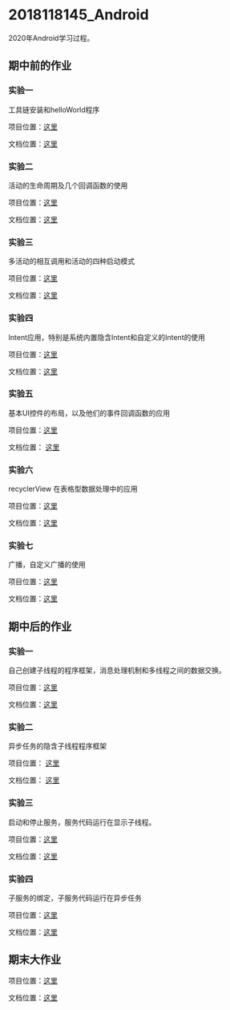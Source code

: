 # 2018118145_Android

2020年Android学习过程。

## 期中前的作业

### 实验一

工具链安装和helloWorld程序



项目位置：[这里](https://github.com/zpwlow/2018118145_Android/tree/master/chap1/HelloWorld)

文档位置：[这里](https://github.com/zpwlow/2018118145_Android/blob/master/chap1/HelloWorld/%E5%AE%9E%E9%AA%8C%E4%B8%80---%E5%B7%A5%E5%85%B7%E9%93%BE%E5%AE%89%E8%A3%85%E5%92%8C%E8%BF%90%E8%A1%8CHelloworld%E6%88%AA%E5%9B%BE.md)



### 实验二

活动的生命周期及几个回调函数的使用



项目位置：[这里](https://github.com/zpwlow/2018118145_Android/tree/master/chap2/ActivityTest)

文档位置：[这里](https://github.com/zpwlow/2018118145_Android/blob/master/chap2/ActivityTest/%E5%AE%9E%E9%AA%8C%E4%BA%8C---%E5%88%9B%E5%BB%BA%E4%B8%A4%E4%B8%AA%E6%B4%BB%E5%8A%A8%E4%BA%86%E8%A7%A3%E6%B4%BB%E5%8A%A8%E7%9A%84%E7%94%9F%E5%91%BD%E5%91%A8%E6%9C%9F.md)



### 实验三

多活动的相互调用和活动的四种启动模式



项目位置：[这里](https://github.com/zpwlow/2018118145_Android/tree/master/chap2/ActivityAction)

文档位置：[这里](https://github.com/zpwlow/2018118145_Android/blob/master/chap2/ActivityAction/%E5%AE%9E%E9%AA%8C%E4%B8%89---%E6%B4%BB%E5%8A%A8%E7%9A%84%E5%9B%9B%E7%A7%8D%E5%90%AF%E5%8A%A8%E6%A8%A1%E5%BC%8F.md)



### 实验四

Intent应用，特别是系统内置隐含Intent和自定义的Intent的使用



项目位置：[这里](https://github.com/zpwlow/2018118145_Android/tree/master/chap2/Activity)

文档位置：[这里](https://github.com/zpwlow/2018118145_Android/blob/master/chap2/Activity/%E5%AE%9E%E9%AA%8C%E5%9B%9B--Intent%E7%9A%84%E5%BA%94%E7%94%A8.md)



### 实验五

基本UI控件的布局，以及他们的事件回调函数的应用



项目位置：[这里](https://github.com/zpwlow/2018118145_Android/tree/master/chap3/UIWindowTest)

文档位置： [这里](https://github.com/zpwlow/2018118145_Android/blob/master/chap3/UIWindowTest/%E5%AE%9E%E9%AA%8C%E4%BA%94---%E8%87%AA%E5%AE%9A%E4%B9%89UI%E7%95%8C%E9%9D%A2.md)



### 实验六

recyclerView 在表格型数据处理中的应用



项目位置：[这里](https://github.com/zpwlow/2018118145_Android/tree/master/chap3/RecyclerViewTest)

文档位置：[这里](https://github.com/zpwlow/2018118145_Android/blob/master/chap3/RecyclerViewTest/%E5%AE%9E%E9%AA%8C%E5%85%AD--RecyclerView%E6%BB%9A%E5%8A%A8%E6%8E%A7%E4%BB%B6.md)



### 实验七

广播，自定义广播的使用



项目位置：[这里](https://github.com/zpwlow/2018118145_Android/tree/master/chap5/BroadcastBestPractice)

文档位置：[这里](https://github.com/zpwlow/2018118145_Android/blob/master/chap5/BroadcastBestPractice/%E5%AE%9E%E9%AA%8C%E4%B8%83---%E8%87%AA%E5%AE%9A%E4%B9%89%E5%B9%BF%E6%92%AD.md)





## 期中后的作业



### 实验一

自己创建子线程的程序框架，消息处理机制和多线程之间的数据交换。



项目位置：[这里](https://github.com/zpwlow/2018118145_Android/tree/master/chap10/AndroidThreadTest)

文档位置：[这里](https://github.com/zpwlow/2018118145_Android/blob/master/chap10/AndroidThreadTest/%E5%AE%9E%E9%AA%8C%E4%B8%80---%E5%AD%90%E7%BA%BF%E7%A8%8B%E7%9A%84%E7%A8%8B%E5%BA%8F%E6%9E%B6%E6%9E%84-%E6%B6%88%E6%81%AF%E5%A4%84%E7%90%86%E6%9C%BA%E5%88%B6-%E7%BA%BF%E7%A8%8B%E4%B9%8B%E9%97%B4%E6%95%B0%E6%8D%AE%E4%BA%A4%E6%8D%A2.md)



### 实验二

异步任务的隐含子线程程序框架



项目位置： [这里](https://github.com/zpwlow/2018118145_Android/tree/master/chap10/AsyncTaskTest)

文档位置： [这里](https://github.com/zpwlow/2018118145_Android/blob/master/chap10/AsyncTaskTest/%E5%AE%9E%E9%AA%8C%E4%BA%8C--%E5%BC%82%E6%AD%A5%E4%BB%BB%E5%8A%A1%E7%9A%84%E9%9A%90%E5%90%AB%E5%AD%90%E7%BA%BF%E7%A8%8B%E7%A8%8B%E5%BA%8F%E6%A1%86%E6%9E%B6.md)



### 实验三

启动和停止服务，服务代码运行在显示子线程。



项目位置：[这里](https://github.com/zpwlow/2018118145_Android/tree/master/chap10/ServiceTest)

文档位置：[这里](https://github.com/zpwlow/2018118145_Android/blob/master/chap10/ServiceTest/%E5%AE%9E%E9%AA%8C%E4%B8%89--%E5%90%AF%E5%8A%A8%E5%92%8C%E5%81%9C%E6%AD%A2%E6%9C%8D%E5%8A%A1.md)



### 实验四

子服务的绑定，子服务代码运行在异步任务



项目位置：[这里](https://github.com/zpwlow/2018118145_Android/tree/master/chap10/ServiceBestPractice)

文档位置：[这里](https://github.com/zpwlow/2018118145_Android/blob/master/chap10/ServiceBestPractice/%E5%AE%9E%E9%AA%8C%E5%9B%9B--%E5%AD%90%E6%9C%8D%E5%8A%A1%E7%9A%84%E7%BB%91%E5%AE%9A-%E5%AD%90%E6%9C%8D%E5%8A%A1%E7%9A%84%E4%BB%A3%E7%A0%81%E8%BF%90%E8%A1%8C%E5%9C%A8%E5%BC%82%E6%AD%A5%E4%BB%BB%E5%8A%A1.md)



## 期末大作业

项目位置：[这里](https://github.com/zpwlow/2018118145_Android/tree/master/BigJob/StickyNotes)

文档位置：[这里](https://github.com/zpwlow/2018118145_Android/blob/master/BigJob/StickyNotes/%E9%9A%8F%E8%AE%B0APP.md)